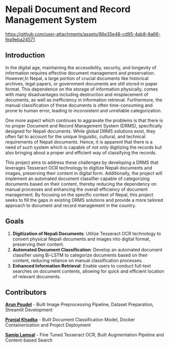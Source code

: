 # Nepali Document and Record Management System



https://github.com/user-attachments/assets/86e35e48-cd95-4ab8-8a66-fea9eba24571



## Introduction
In the digital age, maintaining the accessibility, security, and longevity of information requires effective document management and preservation. However,In Nepal, a large portion of crucial documents like historical archives, legal papers, or government documents are still stored in paper format. This dependence on the storage of information physically, comes with many disadvantages including destruction and misplacement of documents, as well as inefficiency in information retrieval.  Furthermore, the manual classification of these documents is often time-consuming and prone to human error, leading to inconsistent and unreliable categorization.

One more aspect which continues to aggravate the problems is that there is no proper Document and Record Management System (DRMS), specifically designed for Nepali documents. While global DRMS solutions exist, they often fail to account for the unique linguistic, cultural, and technical requirements of Nepali documents. Hence, it is apparent that there is a need of such system which is capable of not only digitizing the records but also bringing about a proper and efficient way of classifying the records.

This project aims to address these challenges by developing a DRMS that leverages Tesseract OCR technology to digitize Nepali documents and images, preserving their content in digital form. Additionally, the project will implement an automated document classifier capable of categorizing documents based on their content, thereby reducing the dependency on manual processes and enhancing the overall efficiency of document management. By focusing on the specific context of Nepal, this project seeks to fill the gaps in existing DRMS solutions and provide a more tailored approach to document and record management in the country.
## Goals
1. **Digitization of Nepali Documents**: Utilize Tesseract OCR technology to convert physical Nepali documents and images into digital format, preserving their content.
2. **Automated Document Classification**: Develop an automated document classifier using Bi-LSTM to categorize documents based on their content, reducing reliance on manual classification processes.
3. **Enhanced Information Retrieval**: Enable users to conduct full-text searches on document contents, allowing for quick and efficient location of relevant documents.
## Contributors
[**Arun Poudel**](https://github.com/poudelarun) - Built Image Preprocessing Pipeline, Dataset Preparation, Streamlit Development

[**Pranjal Khadka**](https://github.com/pranzalkhadka) - Built Document Classification Model, Docker Containerization and Project Deployment

[**Samip Lamsal**](https://github.com/lamsalsamip1) - Fine Tuned Tesseract OCR, Built Augmentation Pipeline and Content-based Search